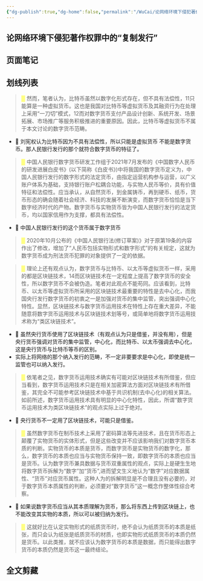 ```yaml
---
{"dg-publish":true,"dg-home":false,"permalink":"/WuCai/论网络环境下侵犯著作权罪中的“复制发行”-H87K967/","dgPassFrontmatter":true}
---
```



## 论网络环境下侵犯著作权罪中的“复制发行” 

## 页面笔记





## 划线列表
> <font color="#FFFF83">█  </font>然而，笔者认为，比特币虽然以数字化形式存在，但不具有法偿性，11只能算是一种虚拟货币。这也是我国对比特币等虚拟货币及其融资行为在处理上采用“一刀切”模式，12而对数字货币支付产品设计创新、系统开发、场景拓展、市场推广等服务积极推进的重要原因。因此，比特币等虚拟货币不属于本文讨论的数字货币范畴。
- 📝 刘宪权认为比特币因为不具有法偿性，所以只能是虚拟货币 不能是数字货币。那人民银行发行的那个就符合数字货币的特征了。

> <font color="#FFFF83">█  </font>中国人民银行数字货币研发工作组于2021年7月发布的《中国数字人民币的研发进展白皮书》(以下简称《白皮书》)中将我国的数字货币定义为，中国人民银行发行的数字形式的法定货币，由指定运营机构参与运营，以广义账户体系为基础，支持银行账户松耦合功能，与实物人民币等价，具有价值特征和法偿性。应当承认，从自然货币，到金属铸币，再到硬币、纸币，货币形态的确会随着社会经济、科技的发展不断演变，而数字货币恰恰是当下数字经济时代的产物。数字货币与实物货币皆为中国人民银行发行的法定货币，均以国家信用作为支撑，都具有法偿性。
- 📝 中国人民银行发行的这个货币属于数字货币

> <font color="#FFFF83">█  </font>2020年10月公布的《中国人民银行法(修订草案)》对于原第19条的内容作出了修改，增加了“人民币包括实物形式和数字形式”的有关规定，这就为数字货币成为刑法货币犯罪的对象提供了一定的依据。

> <font color="#FFFF83">█  </font>理论上还有观点认为，数字货币与比特币、以太币等虚拟货币一样，采用的都是区块链技术，14而区块链技术在一定程度上提高了数字货币的安全性，所以数字货币不会被伪造。笔者对此观点不能苟同。应该看到，比特币、以太币等虚拟货币所采用的区块链技术最重要的特性是去中心化，而我国央行发行数字货币的初衷之一是加强对货币的集中监管，突出强调中心化特性。显然，区块链技术与数字货币运用技术在特性上存在重大差异，不能随意将数字货币运用技术与区块链技术划等号，或简单地将数字货币运用技术称为“类区块链技术”。
- 📝 虽然央行货币使用了区块链技术（有观点认为只是借鉴，并没有用），但是央行货币强调对货币的集中监管，中心化，而比特币、以太币强调去中心化，这是央行货币与比特币等币的区别。
- 实际上将网络的那个纳入发行的范畴，不一定非要要求是中心化，即使是统一监管也可以纳入发行。

> <font color="#FFFF83">█  </font>依笔者之见，数字货币运用技术确实有可能对区块链技术有所借鉴，但应当看到，数字货币运用技术只是在相关加密算法方面对区块链技术有所借鉴，其完全不可能参考区块链技术中基于共识机制(去中心化)的相关算法。如前所述，数字货币运用技术具有明显的中心化特性，因此，所谓“数字货币运用技术为类区块链技术”的观点实际上过于绝对。
- 📝 央行货币不一定用了区块链技术，可能只是借鉴。

> <font color="#FFFF83">█  </font>虽然数字货币在制币技术上采用了密码算法等先进技术，且在货币形态上颠覆了实物货币的实体形式，但是这些改变并不应该影响我们对数字货币本质的判断。实物货币的本质是货币，而数字货币是实物货币的数字化，那么，数字货币的本质也应当与实物货币保持一致，即数字货币的本质也应当是货币。认为数字货币兼具数据与货币双重属性的观点，实际上是硬生生地将数字货币拆解为“数字”加“货币”,进而望文生义地认为“数字”对应数据属性、“货币”对应货币属性。这种人为的拆解明显是不合理且没有必要的，对于数字货币本质属性的判断，必须要对“数字货币”这一概念作整体性综合考察。
- 📝 如果说数字货币应当从其本质理解为货币，那么将东西上传到区块链上，也不能改变其实物的本质，所以可以被归纳为发行。

> <font color="#FFFF83">█  </font>这就好比在认定实物形式的纸质货币时，绝不会认为纸质货币的本质是纸张，而只会认为纸张是纸质货币的材质，也即实物形式纸质货币的本质仍然是货币。以此类推，就不应该认为数字货币的本质是数据，而只能得出数字货币的本质仍然是货币这一最终结论。



## 全文剪藏



